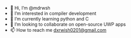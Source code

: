- 👋 Hi, I’m @mdrwsh
- 👀 I’m interested in compiler development
- 🌱 I’m currently learning python and C
- 💞️ I’m looking to collaborate on open-source UWP apps
- 📫 How to reach me dxrwish0201@gmail.com

<!---
mdrwsh/mdrwsh is a ✨ special ✨ repository because its `README.md` (this file) appears on your GitHub profile.
You can click the Preview link to take a look at your changes.
--->
